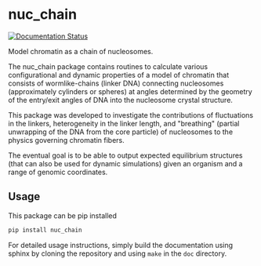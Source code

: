 # nuc\_chain

[![Documentation Status](https://readthedocs.org/projects/nuc-chain/badge/?version=latest)](https://nuc-chain.readthedocs.io/en/latest/?badge=latest)

Model chromatin as a chain of nucleosomes.

The nuc\_chain package contains routines to calculate various configurational
and dynamic properties of a model of chromatin that consists of wormlike-chains
(linker DNA) connecting nucleosomes (approximately cylinders or spheres) at
angles determined by the geometry of the entry/exit angles of DNA into the
nucleosome crystal structure.

This package was developed to investigate the contributions of fluctuations in
the linkers, heterogeneity in the linker length, and "breathing" (partial
unwrapping of the DNA from the core particle) of nucleosomes to the physics
governing chromatin fibers.

The eventual goal is to be able to output expected equilibrium structures (that
can also be used for dynamic simulations) given an organism and a range of
genomic coordinates.

## Usage

This package can be pip installed

```bash
pip install nuc_chain
```

For detailed usage instructions, simply build the documentation using
sphinx by cloning the repository and using `make` in the `doc` directory.
